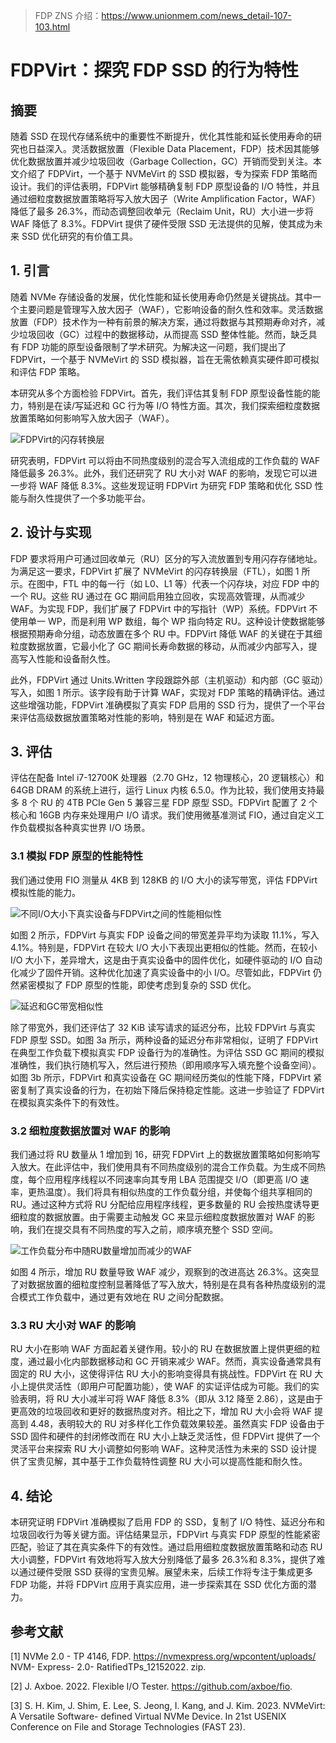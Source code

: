 <!--
 * @Author: lzq 1021578619@qq.com
 * @Date: 2025-07-08 15:44:17
 * @LastEditors: lzq 1021578619@qq.com
 * @LastEditTime: 2025-07-11 15:23:35
 * @FilePath: \ReadingPaper\Paper_in_CN\FDPVirt.md
 * @Description: 这是默认设置,请设置`customMade`, 打开koroFileHeader查看配置 进行设置: https://github.com/OBKoro1/koro1FileHeader/wiki/%E9%85%8D%E7%BD%AE
-->

> FDP ZNS 介绍：https://www.unionmem.com/news_detail-107-103.html

# FDPVirt：探究 FDP SSD 的行为特性

## 摘要

随着 SSD 在现代存储系统中的重要性不断提升，优化其性能和延长使用寿命的研究也日益深入。灵活数据放置（Flexible Data Placement，FDP）技术因其能够优化数据放置并减少垃圾回收（Garbage Collection，GC）开销而受到关注。本文介绍了 FDPVirt，一个基于 NVMeVirt 的 SSD 模拟器，专为探索 FDP 策略而设计。我们的评估表明，FDPVirt 能够精确复制 FDP 原型设备的 I/O 特性，并且通过细粒度数据放置策略将写入放大因子（Write Amplification Factor，WAF）降低了最多 26.3%，而动态调整回收单元（Reclaim Unit，RU）大小进一步将 WAF 降低了 8.3%。FDPVirt 提供了硬件受限 SSD 无法提供的见解，使其成为未来 SSD 优化研究的有价值工具。

## 1. 引言

随着 NVMe 存储设备的发展，优化性能和延长使用寿命仍然是关键挑战。其中一个主要问题是管理写入放大因子（WAF），它影响设备的耐久性和效率。灵活数据放置（FDP）技术作为一种有前景的解决方案，通过将数据与其预期寿命对齐，减少垃圾回收（GC）过程中的数据移动，从而提高 SSD 整体性能。然而，缺乏具有 FDP 功能的原型设备限制了学术研究。为解决这一问题，我们提出了 FDPVirt，一个基于 NVMeVirt 的 SSD 模拟器，旨在无需依赖真实硬件即可模拟和评估 FDP 策略。

本研究从多个方面检验 FDPVirt。首先，我们评估其复制 FDP 原型设备性能的能力，特别是在读/写延迟和 GC 行为等 I/O 特性方面。其次，我们探索细粒度数据放置策略如何影响写入放大因子（WAF）。

![FDPVirt的闪存转换层](d:\ReadingPaper\Paper_in_md\FDPVirt.pdf-84c42e32-85b9-404f-a7ea-5fcebacf5ff5\images\82b658730555e5c8af75381e1aa2d367b989c4e97a3381855bfa6663ce4cfca2.jpg)

研究表明，FDPVirt 可以将由不同热度级别的混合写入流组成的工作负载的 WAF 降低最多 26.3%。此外，我们还研究了 RU 大小对 WAF 的影响，发现它可以进一步将 WAF 降低 8.3%。这些发现证明 FDPVirt 为研究 FDP 策略和优化 SSD 性能与耐久性提供了一个多功能平台。

## 2. 设计与实现

FDP 要求将用户可通过回收单元（RU）区分的写入流放置到专用闪存存储地址。为满足这一要求，FDPVirt 扩展了 NVMeVirt 的闪存转换层（FTL），如图 1 所示。在图中，FTL 中的每一行（如 L0、L1 等）代表一个闪存块，对应 FDP 中的一个 RU。这些 RU 通过在 GC 期间启用独立回收，实现高效管理，从而减少 WAF。为实现 FDP，我们扩展了 FDPVirt 中的写指针（WP）系统。FDPVirt 不使用单一 WP，而是利用 WP 数组，每个 WP 指向特定 RU。这种设计使数据能够根据预期寿命分组，动态放置在多个 RU 中。FDPVirt 降低 WAF 的关键在于其细粒度数据放置，它最小化了 GC 期间长寿命数据的移动，从而减少内部写入，提高写入性能和设备耐久性。

此外，FDPVirt 通过 Units.Written 字段跟踪外部（主机驱动）和内部（GC 驱动）写入，如图 1 所示。该字段有助于计算 WAF，实现对 FDP 策略的精确评估。通过这些增强功能，FDPVirt 准确模拟了真实 FDP 启用的 SSD 行为，提供了一个平台来评估高级数据放置策略对性能的影响，特别是在 WAF 和延迟方面。

## 3. 评估

评估在配备 Intel i7-12700K 处理器（2.70 GHz，12 物理核心，20 逻辑核心）和 64GB DRAM 的系统上进行，运行 Linux 内核 6.5.0。作为比较，我们使用支持最多 8 个 RU 的 4TB PCIe Gen 5 兼容三星 FDP 原型 SSD。FDPVirt 配置了 2 个核心和 16GB 内存来处理用户 I/O 请求。我们使用微基准测试 FIO，通过自定义工作负载模拟各种真实世界 I/O 场景。

### 3.1 模拟 FDP 原型的性能特性

我们通过使用 FIO 测量从 4KB 到 128KB 的 I/O 大小的读写带宽，评估 FDPVirt 模拟性能的能力。

![不同I/O大小下真实设备与FDPVirt之间的性能相似性](d:\ReadingPaper\Paper_in_md\FDPVirt.pdf-84c42e32-85b9-404f-a7ea-5fcebacf5ff5\images\72cf5714cd95dd5168b7322653ea5b912ddd38ea4a531a47421a926964d95f96.jpg)

如图 2 所示，FDPVirt 与真实 FDP 设备之间的带宽差异平均为读取 11.1%，写入 4.1%。特别是，FDPVirt 在较大 I/O 大小下表现出更相似的性能。然而，在较小 I/O 大小下，差异增大，这是由于真实设备中的固件优化，如硬件驱动的 I/O 自动化减少了固件开销。这种优化加速了真实设备中的小 I/O。尽管如此，FDPVirt 仍然紧密模拟了 FDP 原型的性能，即使考虑到复杂的 SSD 优化。

![延迟和GC带宽相似性](d:\ReadingPaper\Paper_in_md\FDPVirt.pdf-84c42e32-85b9-404f-a7ea-5fcebacf5ff5\images\e515837aababbea0958b881fba3d590e7931b2be896e70196d8b0f71b754797b.jpg)

除了带宽外，我们还评估了 32 KiB 读写请求的延迟分布，比较 FDPVirt 与真实 FDP 原型 SSD。如图 3a 所示，两种设备的延迟分布非常相似，证明了 FDPVirt 在典型工作负载下模拟真实 FDP 设备行为的准确性。为评估 SSD GC 期间的模拟准确性，我们执行随机写入，然后进行预热（即用顺序写入填充整个设备空间）。如图 3b 所示，FDPVirt 和真实设备在 GC 期间经历类似的性能下降，FDPVirt 紧密复制了真实设备的行为，在初始下降后保持稳定性能。这进一步验证了 FDPVirt 在模拟真实条件下的有效性。

### 3.2 细粒度数据放置对 WAF 的影响

我们通过将 RU 数量从 1 增加到 16，研究 FDPVirt 上的数据放置策略如何影响写入放大。在此评估中，我们使用具有不同热度级别的混合工作负载。为生成不同热度，每个应用程序线程以不同速率向其专用 LBA 范围提交 I/O（即更高 I/O 速率，更热温度）。我们将具有相似热度的工作负载分组，并使每个组共享相同的 RU。通过这种方式将 RU 分配给应用程序线程，更多数量的 RU 会按热度诱导更细粒度的数据放置。由于需要主动触发 GC 来显示细粒度数据放置对 WAF 的影响，我们在提交具有不同热度的写入之前，顺序填充整个 SSD 空间。

![工作负载分布中随RU数量增加而减少的WAF](d:\ReadingPaper\Paper_in_md\FDPVirt.pdf-84c42e32-85b9-404f-a7ea-5fcebacf5ff5\images\8670bc6536974ecdd3bb8cb133825a9a9faf22c5336e2edbb523c181dc236b05.jpg)

如图 4 所示，增加 RU 数量导致 WAF 减少，观察到的改进高达 26.3%。这突显了对数据放置的细粒度控制显著降低了写入放大，特别是在具有各种热度级别的混合模式工作负载中，通过更有效地在 RU 之间分配数据。

### 3.3 RU 大小对 WAF 的影响

RU 大小在影响 WAF 方面起着关键作用。较小的 RU 在数据放置上提供更细的粒度，通过最小化内部数据移动和 GC 开销来减少 WAF。然而，真实设备通常具有固定的 RU 大小，这使得评估 RU 大小的影响变得具有挑战性。FDPVirt 在 RU 大小上提供灵活性（即用户可配置功能），使 WAF 的实证评估成为可能。我们的实验表明，将 RU 大小减半可将 WAF 降低 8.3%（即从 3.12 降至 2.86），这是由于更高效的垃圾回收和更好的数据热度对齐。相比之下，增加 RU 大小会将 WAF 提高到 4.48，表明较大的 RU 对多样化工作负载效果较差。虽然真实 FDP 设备由于 SSD 固件和硬件的封闭修改而在 RU 大小上缺乏灵活性，但 FDPVirt 提供了一个灵活平台来探索 RU 大小调整如何影响 WAF。这种灵活性为未来的 SSD 设计提供了宝贵见解，其中基于工作负载特性调整 RU 大小可以提高性能和耐久性。

## 4. 结论

本研究证明 FDPVirt 准确模拟了启用 FDP 的 SSD，复制了 I/O 特性、延迟分布和垃圾回收行为等关键方面。评估结果显示，FDPVirt 与真实 FDP 原型的性能紧密匹配，验证了其在真实条件下的有效性。通过启用细粒度数据放置策略和动态 RU 大小调整，FDPVirt 有效地将写入放大分别降低了最多 26.3%和 8.3%，提供了难以通过硬件受限 SSD 获得的宝贵见解。展望未来，后续工作将专注于集成更多 FDP 功能，并将 FDPVirt 应用于真实应用，进一步探索其在 SSD 优化方面的潜力。

## 参考文献

[1] NVMe 2.0 - TP 4146, FDP. https://nvmexpress.org/wpcontent/uploads/ NVM- Express- 2.0- RatifiedTPs_12152022. zip.

[2] J. Axboe. 2022. Flexible I/O Tester. https://github.com/axboe/fio.

[3] S. H. Kim, J. Shim, E. Lee, S. Jeong, I. Kang, and J. Kim. 2023. NVMeVirt: A Versatile Software- defined Virtual NVMe Device. In 21st USENIX Conference on File and Storage Technologies (FAST 23).
